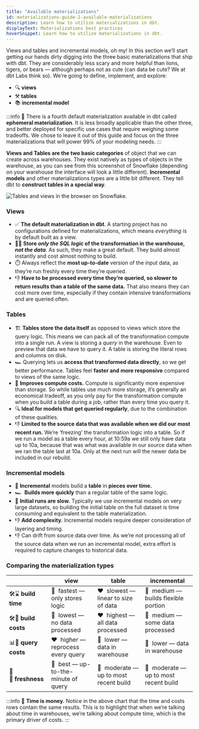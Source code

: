 ```yaml
---
title: "Available materializations"
id: materializations-guide-2-available-materializations
description: Learn how to utilize materializations in dbt.
displayText: Materializations best practices
hoverSnippet: Learn how to utilize materializations in dbt.
---
```


Views and tables and incremental models, oh my! In this section we’ll start getting our hands dirty digging into the three basic materializations that ship with dbt. They are considerably less scary and more helpful than lions, tigers, or bears — although perhaps not as cute (can data be cute? We at dbt Labs think so). We’re going to define, implement, and explore:

- 🔍 **views**
- ⚒️ **tables**
- 📚 **incremental model**

:::info
👻 There is a fourth default materialization available in dbt called **ephemeral materialization**. It is less broadly applicable than the other three, and better deployed for specific use cases that require weighing some tradeoffs. We chose to leave it out of this guide and focus on the three materializations that will power 99% of your modeling needs.
:::

**Views and Tables are the two basic categories** of object that we can create across warehouses. They exist natively as types of objects in the warehouse, as you can see from this screenshot of Snowflake (depending on your warehouse the interface will look a little different). **Incremental models** and other materializations types are a little bit different. They tell dbt to **construct tables in a special way**.

![Tables and views in the browser on Snowflake.](/img/guides/best-practices/materializations/tables-and-views.png)

### Views

- ✅ **The default materialization in dbt**. A starting project has no configurations defined for materializations, which means _everything_ is by default built as a view.
- 👩‍💻 **Store _only the SQL logic_ of the transformation in the warehouse, _not the data_**. As such, they make a great default. They build almost instantly and cost almost nothing to build.
- ⏱️ Always reflect the **most up-to-date** version of the input data, as they’re run freshly every time they’re queried.
- 👎 **Have to be processed every time they’re queried, so slower to return results than a table of the same data.** That also means they can cost more over time, especially if they contain intensive transformations and are queried often.

### Tables

- 🏗️ **Tables store the data itself** as opposed to views which store the query logic. This means we can pack all of the transformation compute into a single run. A view is storing a _query_ in the warehouse. Even to preview that data we have to query it. A table is storing the literal rows and columns on disk.
- 🏎️ Querying lets us **access that transformed data directly**, so we get better performance. Tables feel **faster and more responsive** compared to views of the same logic.
- 💸 **Improves compute costs.** Compute is significantly more expensive than storage. So while tables use much more storage, it’s generally an economical tradeoff, as you only pay for the transformation compute when you build a table during a job, rather than every time you query it. 
- 🔍 **Ideal for models that get queried regularly**, due to the combination of these qualities.
- 👎 **Limited to the source data that was available when we did our most recent run.** We’re ‘freezing’ the transformation logic into a table. So if we run a model as a table every hour, at 10:59a we still only have data up to 10a, because that was what was available in our source data when we ran the table last at 10a. Only at the next run will the newer data be included in our rebuild.

### Incremental models

- 🧱 **Incremental** models build a **table** in **pieces over time.** 
- 🏎️  **Builds more quickly** than a regular table of the same logic.
- 🐢 **Initial runs are slow.** Typically we use incremental models on very large datasets, so building the initial table on the full dataset is time consuming and equivalent to the table materialization.
- 👎 **Add complexity.** Incremental models require deeper consideration of layering and timing.
- 👎 Can drift from source data over time. As we’re not processing all of the source data when we run an incremental model, extra effort is required to capture changes to historical data.

### Comparing the materialization types

|                      | view                                 | table                                  | incremental                            |
| -------------------- | ------------------------------------ | -------------------------------------- | -------------------------------------- |
| 🛠️⌛ **build time**  | 💚  fastest — only stores logic      | ❤️  slowest — linear to size of data   | 💛  medium — builds flexible portion   |
| 🛠️💸 **build costs** | 💚  lowest — no data processed       | ❤️  highest — all data processed       | 💛  medium — some data processed       |
| 📊💸 **query costs** | ❤️  higher — reprocess every query   | 💚  lower — data in warehouse          | 💚  lower — data in warehouse          |
| 🍅🌱 **freshness**   | 💚  best — up-to-the-minute of query | 💛  moderate — up to most recent build | 💛  moderate — up to most recent build |


:::info
🔑 **Time is money.** Notice in the above chart that the time and costs rows contain the same results. This is to highlight that when we’re talking about time in warehouses, we’re talking about compute time, which is the primary driver of costs.
:::
